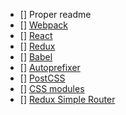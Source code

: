 - [] Proper readme
- [] [Webpack](https://webpack.github.io)
- [] [React](https://facebook.github.io/react/)
- [] [Redux](https://github.com/rackt/redux)
- [] [Babel](https://babeljs.io/)
- [] [Autoprefixer](https://github.com/postcss/autoprefixer)
- [] [PostCSS](https://github.com/postcss/postcss)
- [] [CSS modules](https://github.com/outpunk/postcss-modules)
- [] [Redux Simple Router](https://github.com/rackt/redux-simple-router)

